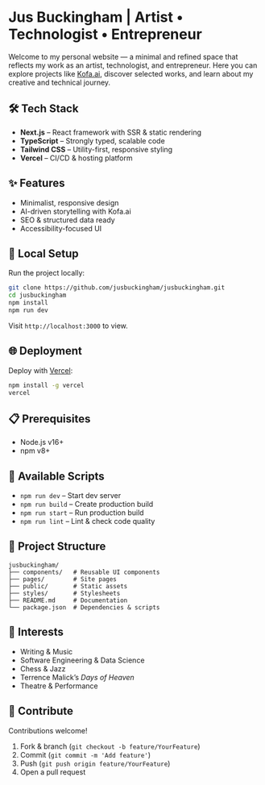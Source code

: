 # Jus Buckingham | Artist • Technologist • Entrepreneur

Welcome to my personal website — a minimal and refined space that reflects my work as an artist, technologist, and entrepreneur. Here you can explore projects like [Kofa.ai](https://kofa.ai), discover selected works, and learn about my creative and technical journey.

## 🛠️ Tech Stack

- **Next.js** – React framework with SSR & static rendering
- **TypeScript** – Strongly typed, scalable code
- **Tailwind CSS** – Utility-first, responsive styling
- **Vercel** – CI/CD & hosting platform

## ✨ Features

- Minimalist, responsive design
- AI-driven storytelling with Kofa.ai
- SEO & structured data ready
- Accessibility-focused UI

## 🚀 Local Setup

Run the project locally:

```bash
git clone https://github.com/jusbuckingham/jusbuckingham.git
cd jusbuckingham
npm install
npm run dev
```

Visit `http://localhost:3000` to view.

## 🌐 Deployment

Deploy with [Vercel](https://vercel.com):

```bash
npm install -g vercel
vercel
```


## 📋 Prerequisites

- Node.js v16+
- npm v8+

## 🔧 Available Scripts

- `npm run dev` – Start dev server
- `npm run build` – Create production build
- `npm run start` – Run production build
- `npm run lint` – Lint & check code quality

## 📁 Project Structure

```
jusbuckingham/
├── components/   # Reusable UI components
├── pages/        # Site pages
├── public/       # Static assets
├── styles/       # Stylesheets
├── README.md     # Documentation
└── package.json  # Dependencies & scripts
```

## 🌟 Interests

- Writing & Music
- Software Engineering & Data Science
- Chess & Jazz
- Terrence Malick’s *Days of Heaven*
- Theatre & Performance

## 🤝 Contribute

Contributions welcome!  
1. Fork & branch (`git checkout -b feature/YourFeature`)  
2. Commit (`git commit -m 'Add feature'`)  
3. Push (`git push origin feature/YourFeature`)  
4. Open a pull request  